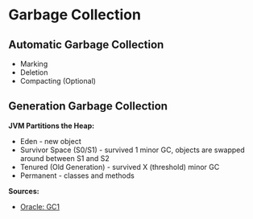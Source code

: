 # Garbage Collection

## Automatic Garbage Collection
* Marking
* Deletion
* Compacting (Optional)

## Generation Garbage Collection

**JVM Partitions the Heap:**
* Eden - new object
* Survivor Space (S0/S1) - survived 1 minor GC, objects are swapped around between S1 and S2
* Tenured (Old Generation) -  survived X (threshold) minor GC
* Permanent - classes and methods


**Sources:**
* [Oracle: GC1](http://www.oracle.com/webfolder/technetwork/tutorials/obe/java/gc01/index.html)
